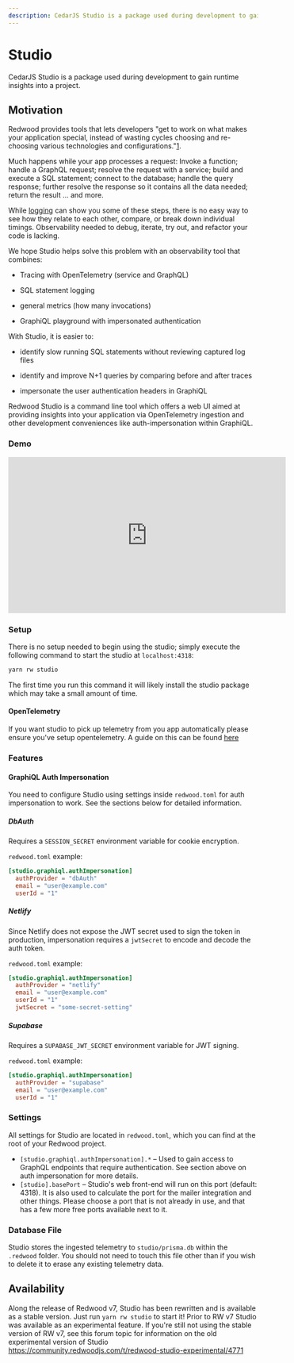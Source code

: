 ```yaml
---
description: CedarJS Studio is a package used during development to gain runtime insights into a project.
---
```


# Studio

CedarJS Studio is a package used during development to gain runtime insights into a project.

## Motivation

Redwood provides tools that lets developers "get to work on what makes your application special, instead of wasting cycles choosing and re-choosing various technologies and configurations."[1](https://github.com/cedarjs/cedar/blob/main/README.md).

Much happens while your app processes a request: Invoke a function; handle a GraphQL request; resolve the request with a service; build and execute a SQL statement; connect to the database; handle the query response; further resolve the response so it contains all the data needed; return the result ... and more.

While [logging](https://redwoodjs.com/docs/logger) can show you some of these steps, there is no easy way to see how they relate to each other, compare, or break down individual timings. Observability needed to debug, iterate, try out, and refactor your code is lacking.

We hope Studio helps solve this problem with an observability tool that combines:

- Tracing with OpenTelemetry (service and GraphQL)

- SQL statement logging

- general metrics (how many invocations)

- GraphiQL playground with impersonated authentication

With Studio, it is easier to:

- identify slow running SQL statements without reviewing captured log files

- identify and improve N+1 queries by comparing before and after traces

- impersonate the user authentication headers in GraphiQL

Redwood Studio is a command line tool which offers a web UI aimed at providing insights into your application via OpenTelemetry ingestion and other development conveniences like auth-impersonation within GraphiQL.

### Demo

<div class="video-container">
  <iframe width="560" height="315" src="https://www.youtube.com/embed/zAViN-J-iFs?si=YywnOvMT1Fy3hKzd" title="YouTube video player" frameborder="0" allow="accelerometer; autoplay; clipboard-write; encrypted-media; gyroscope; picture-in-picture; web-share" allowfullscreen></iframe>
</div>

### Setup

There is no setup needed to begin using the studio; simply execute the following command to start the studio at `localhost:4318`:

```bash
yarn rw studio
```

The first time you run this command it will likely install the studio package which may take a small amount of time.

#### OpenTelemetry

If you want studio to pick up telemetry from you app automatically please ensure you've setup opentelemetry. A guide on this can be found [here](https://community.redwoodjs.com/t/opentelemetry-support-experimental/4772)

### Features

#### GraphiQL Auth Impersonation

You need to configure Studio using settings inside `redwood.toml` for auth
impersonation to work. See the sections below for detailed information.

##### DbAuth

Requires a `SESSION_SECRET` environment variable for cookie encryption.

`redwood.toml` example:

```toml
[studio.graphiql.authImpersonation]
  authProvider = "dbAuth"
  email = "user@example.com"
  userId = "1"
```

##### Netlify

Since Netlify does not expose the JWT secret used to sign the token in
production, impersonation requires a `jwtSecret` to encode and decode the auth
token.

`redwood.toml` example:

```toml
[studio.graphiql.authImpersonation]
  authProvider = "netlify"
  email = "user@example.com"
  userId = "1"
  jwtSecret = "some-secret-setting"
```

##### Supabase

Requires a `SUPABASE_JWT_SECRET` environment variable for JWT signing.

`redwood.toml` example:

```toml
[studio.graphiql.authImpersonation]
  authProvider = "supabase"
  email = "user@example.com"
  userId = "1"
```

### Settings

All settings for Studio are located in `redwood.toml`, which you can find at
the root of your Redwood project.

- `[studio.graphiql.authImpersonation].*` – Used to gain access to GraphQL
  endpoints that require authentication. See section above on auth
  impersonation for more details.
- `[studio].basePort` – Studio's web front-end will run on this port (default:
  4318). It is also used to calculate the port for the mailer integration and
  other things. Please choose a port that is not already in use, and that has a
  few more free ports available next to it.

### Database File

Studio stores the ingested telemetry to `studio/prisma.db` within the
`.redwood` folder. You should not need to touch this file other than if you
wish to delete it to erase any existing telemetry data.

## Availability

Along the release of Redwood v7, Studio has been rewritten and is available as
a stable version. Just run `yarn rw studio` to start it! Prior to RW v7 Studio
was available as an experimental feature. If you're still not using the stable
version of RW v7, see this forum topic for information on the old experimental
version of Studio
https://community.redwoodjs.com/t/redwood-studio-experimental/4771
